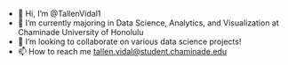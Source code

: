 - 👋 Hi, I’m @TallenVidal1
- 🌱 I’m currently majoring in Data Science, Analytics, and Visualization at Chaminade University of Honolulu
- 💞️ I’m looking to collaborate on various data science projects!
- 📫 How to reach me tallen.vidal@student.chaminade.edu
<!---
TallenVidal1/TallenVidal1 is a ✨ special ✨ repository because its `README.md` (this file) appears on your GitHub profile.
You can click the Preview link to take a look at your changes.
--->
